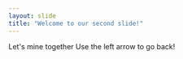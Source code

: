 ```yaml
---
layout: slide
title: "Welcome to our second slide!"
---
```

Let's mine together
Use the left arrow to go back!
